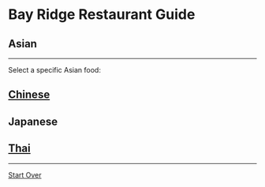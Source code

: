 # Bay Ridge Restaurant Guide
## Asian
---
Select a specific Asian food:
## [Chinese](asian/chinese.md)
## Japanese
## [Thai](thai.md)
---
[Start Over](../home.md)
